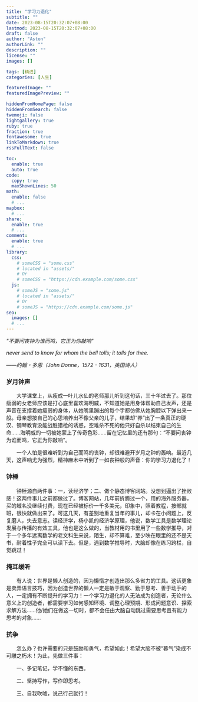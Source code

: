 ```yaml
---
title: "学习力退化"
subtitle: ""
date: 2023-08-15T20:32:07+08:00
lastmod: 2023-08-15T20:32:07+08:00
draft: false
author: "Aston"
authorLink: ""
description: ""
license: ""
images: []

tags: [精进]
categories: [人生]

featuredImage: ""
featuredImagePreview: ""

hiddenFromHomePage: false
hiddenFromSearch: false
twemoji: false
lightgallery: true
ruby: true
fraction: true
fontawesome: true
linkToMarkdown: true
rssFullText: false

toc:
  enable: true
  auto: true
code:
  copy: true
  maxShownLines: 50
math:
  enable: false
  # ...
mapbox:
  # ...
share:
  enable: true
  # ...
comment:
  enable: true
  # ...
library:
  css:
    # someCSS = "some.css"
    # located in "assets/"
    # Or
    # someCSS = "https://cdn.example.com/some.css"
  js:
    # someJS = "some.js"
    # located in "assets/"
    # Or
    # someJS = "https://cdn.example.com/some.js"
seo:
  images: []
  # ...
---
```

 *"不要问丧钟为谁而鸣，它正为你敲响"*

*never send to know for whom the bell tolls; it tolls for thee.*

*——约翰・多恩（John Donne，1572 - 1631，英国诗人）*

### 岁月钟声

　　大学课堂上，从瘦成一叶儿水仙的老师那儿听到这句话，三十年过去了。那位瘦弱的女老师应该是打心底里喜欢海明威，不知道她是用身体帮助自己发声，还是声音在支撑着她瘦弱的身体，从她嘴里蹦出的每个字都仿佛从她胸腔以下弹出来一般。母亲想按自己的心思培养出不像父亲的儿子，结果却“养”出了一条真正的硬汉、钢琴教育没能战胜猎枪的诱惑，空难杀不死的他只好自杀以结束自己的生命……海明威的一切被她蒙上了传奇色彩……留在记忆里的还有那句：“不要问丧钟为谁而鸣，它正为你敲响”。

　　一个人怕是很难听到为自己而鸣的丧钟，却很难避开岁月之钟的轰响。最近几天，这声响尤为强烈，精神麻木中听到了一如丧钟般的声音：你的学习力退化了！

### 钟棰

　　钟棰源自两件事：一，读经济学；二、做个静态博客网站。没想到逼出了挫败感！这两件事儿之前都做过了。博客网站，几年前折腾过一个，用的海外服务器，买的域名没继续付费，现在已经被标价一千多美元，印象中，照着教程，按部就班，很快就做出来了。可这几天，有差别地重复当年的事儿，却卡在小问题上，反复磨人，失去意志。读经济学，杨小凯的经济学原理，他说，数学工具是数学理论发展与传播的有效工具，他也是这么做的，当教材用的书里用了一些数学推导，对于一个多年远离数学的老文科生来说，陌生，却不算难，至少映在眼里的还不是天书，耐着性子完全可以读下去。但是，遇到数学推导时，大脑却像在练习跨栏，自觉跳过！

### 掩耳缓听

　　有人说：世界是懒人创造的，因为懒惰才创造出那么多省力的工具。这话更象是卖弄语言技巧，因为创造世界的懒人一定是敏于观察、勤于思考、善于动手的人，一定拥有不断提升的学习力！一个学习力退化的人无法成为创造者，无论什么意义上的创造者，都需要学习如何感知环境、调整心理预期、形成问题意识、探索求解方法……他/她们在做这一切时，都不会任由大脑自动跳过需要思考且有能力思考的对象……

### 抗争

　　怎么办？也许需要的只是鼓励和勇气，希望如此！希望大脑不被“暮气”染成不可雕之朽木！为此，先做三件事：

　　一、多记笔记，学不懂的东西。

　　二、坚持写作，写作即思考。

　　三、自我吹嘘，说己行己就行！
